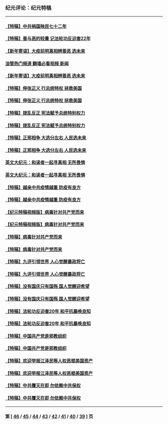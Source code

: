 ### 纪元评论：纪元特稿
---
#### [【特稿】中共祸国殃民七十二年](../../pages/nsc424/n13272607.md?03030330) 
#### [【特稿】善与恶的较量 记法轮功反迫害22年](../../pages/nsc424/n13086597.md?03030330) 
#### [【新年寄语】大疫前明真相辨善恶 选未来](../../pages/nsc424/n12660855.md?03030330) 
#### [油管热门频道 翻墙必看视频 新闻](ok?03030330)
#### [【新年寄语】大疫前明真相辨善恶 选未来](../../pages/nsc424/n12660855.md?03030330) 
#### [【特稿】伸张正义 行总统特权 拯救美国](../../pages/nsc424/n12616806.md?03030330) 
#### [【特稿】伸张正义 行总统特权 拯救美国](../../pages/nsc424/n12616806.md?03030330) 
#### [【特稿】拨乱反正 宪法赋予总统特别权力](../../pages/nsc424/n12598306.md?03030330) 
#### [【特稿】拨乱反正 宪法赋予总统特别权力](../../pages/nsc424/n12598306.md?03030330) 
#### [【特稿】正邪相争 大选分左右 人民选未来](../../pages/nsc424/n12545208.md?03030330) 
#### [【特稿】正邪相争 大选分左右 人民选未来](../../pages/nsc424/n12545208.md?03030330) 
#### [英文大纪元：和读者一起寻真相 无所畏惧](../../pages/nsc424/n12542027.md?03030330) 
#### [英文大纪元：和读者一起寻真相 无所畏惧](../../pages/nsc424/n12542027.md?03030330) 
#### [【特稿】越亲中共疫情越重 防疫有良方](../../pages/nsc424/n12042989.md?03030330) 
#### [【特稿】越亲中共疫情越重 防疫有良方](../../pages/nsc424/n12042989.md?03030330) 
#### [【纪元特稿视频版】病毒针对共产党而来](../../pages/nsc424/n11977328.md?03030330) 
#### [【纪元特稿视频版】病毒针对共产党而来](../../pages/nsc424/n11977328.md?03030330) 
#### [【特稿】病毒针对共产党而来](../../pages/nsc424/n11928818.md?03030330) 
#### [【特稿】病毒针对共产党而来](../../pages/nsc424/n11928818.md?03030330) 
#### [【特稿】九评引领世界 人心觉醒暴政将亡](../../pages/nsc424/n11660496.md?03030330) 
#### [【特稿】九评引领世界 人心觉醒暴政将亡](../../pages/nsc424/n11660496.md?03030330) 
#### [【特稿】没有国庆只有国殇 国人觉醒迎希望](../../pages/nsc424/n11549354.md?03030330) 
#### [【特稿】没有国庆只有国殇 国人觉醒迎希望](../../pages/nsc424/n11549354.md?03030330) 
#### [【特稿】法轮功反迫害20年 和平抗暴唤良知](../../pages/nsc424/n11389135.md?03030330) 
#### [【特稿】法轮功反迫害20年 和平抗暴唤良知](../../pages/nsc424/n11389135.md?03030330) 
#### [【特稿】中国共产党是邪教组织](../../pages/nsc424/n11355551.md?03030330) 
#### [【特稿】中国共产党是邪教组织](../../pages/nsc424/n11355551.md?03030330) 
#### [【特稿】欢迎举报江泽民等人权恶棍美国资产](../../pages/nsc424/n11303040.md?03030330) 
#### [【特稿】欢迎举报江泽民等人权恶棍美国资产](../../pages/nsc424/n11303040.md?03030330) 
#### [【特稿】中共覆灭在即 勿依赖中共保权](../../pages/nsc424/n11278510.md?03030330) 
#### [【特稿】中共覆灭在即 勿依赖中共保权](../../pages/nsc424/n11278510.md?03030330) 

---
#### 第 [ [46](./46.md?03030330) / [45](./45.md?03030330) / [44](./44.md?03030330) / [43](./43.md?03030330) / [42](./42.md?03030330) / [41](./41.md?03030330) / [40](./40.md?03030330) / [39](./39.md?03030330) ] 页
